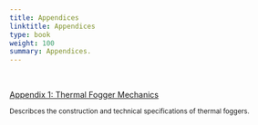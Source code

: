 ```yaml
---
title: Appendices
linktitle: Appendices
type: book
weight: 100
summary: Appendices.
---
```



<br> 

[Appendix 1: Thermal Fogger Mechanics](/thermal_fogger/appendices/thermal_fogger)

<small>

Describces the construction and technical specifications of thermal foggers.

</small>